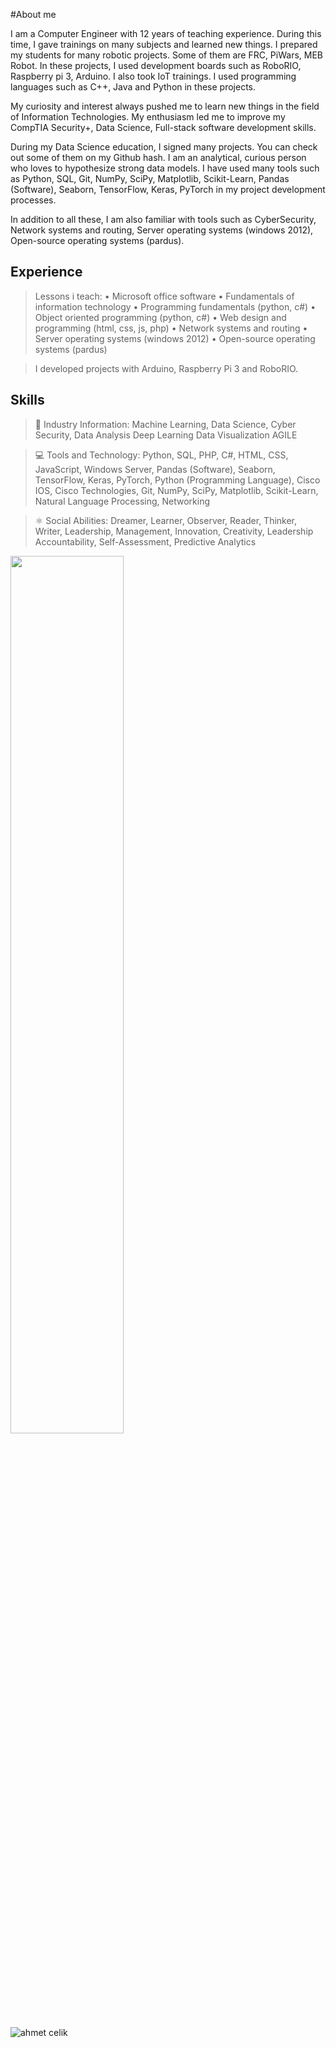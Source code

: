 #About me 

I am a Computer Engineer with 12 years of teaching experience. During this time, I gave trainings on many subjects and learned new things. I prepared my students for many robotic projects. Some of them are FRC, PiWars, MEB Robot. In these projects, I used development boards such as RoboRIO, Raspberry pi 3, Arduino. I also took IoT trainings. I used programming languages ​​such as C++, Java and Python in these projects.

My curiosity and interest always pushed me to learn new things in the field of Information Technologies. My enthusiasm led me to improve my CompTIA Security+, Data Science, Full-stack software development skills.

During my Data Science education, I signed many projects. You can check out some of them on my Github hash. I am an analytical, curious person who loves to hypothesize strong data models. I have used many tools such as Python, SQL, Git, NumPy, SciPy, Matplotlib, Scikit-Learn, Pandas (Software), Seaborn, TensorFlow, Keras, PyTorch in my project development processes.

In addition to all these, I am also familiar with tools such as Cyber ​​Security, Network systems and routing, Server operating systems (windows 2012), Open-source operating systems (pardus).

## Experience

> Lessons i teach:
 • Microsoft office software
 • Fundamentals of information technology
 • Programming fundamentals (python, c#)
 • Object oriented programming (python, c#)
 • Web design and programming (html, css, js, php)
 • Network systems and routing
 • Server operating systems (windows 2012)
 • Open-source operating systems (pardus)

> I developed projects with Arduino, Raspberry Pi 3 and RoboRIO.

## Skills

> 📱 Industry Information:
 Machine Learning, Data Science, Cyber 
 Security, Data Analysis Deep Learning Data 
 Visualization AGILE 

> 💻 Tools and Technology:
 Python, SQL, PHP, C#, HTML, CSS, 
 JavaScript, Windows Server, Pandas 
 (Software), Seaborn, TensorFlow, Keras, 
 PyTorch, Python (Programming Language), 
 Cisco IOS, Cisco Technologies, Git, NumPy, 
 SciPy, Matplotlib, Scikit-Learn, Natural 
 Language Processing, Networking

> ⚛ Social Abilities:
 Dreamer, Learner, Observer, Reader, 
 Thinker, Writer, Leadership, Management, 
 Innovation, Creativity, Leadership 
 Accountability, Self-Assessment, Predictive Analytics

<img src="https://github-readme-stats.vercel.app/api?username=ahmedclk&show_icons=true&theme=dracula" align='center' width="60%">


<p align="left"> <img src="https://komarev.com/ghpvc/?username=ahmedclk" alt="ahmet celik" /> </p>
